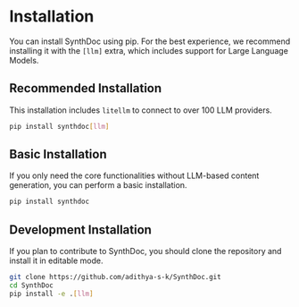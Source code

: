 # Installation

You can install SynthDoc using pip. For the best experience, we recommend installing it with the `[llm]` extra, which includes support for Large Language Models.

## Recommended Installation

This installation includes `litellm` to connect to over 100 LLM providers.

```bash
pip install synthdoc[llm]
```

## Basic Installation

If you only need the core functionalities without LLM-based content generation, you can perform a basic installation.

```bash
pip install synthdoc
```

## Development Installation

If you plan to contribute to SynthDoc, you should clone the repository and install it in editable mode.

```bash
git clone https://github.com/adithya-s-k/SynthDoc.git
cd SynthDoc
pip install -e .[llm]
```

